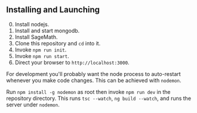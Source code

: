 ## Installing and Launching
0. Install nodejs.
1. Install and start mongodb.
2. Install SageMath.
3. Clone this repository and `cd` into it.
4. Invoke `npm run init`.
5. Invoke `npm run start`.
6. Direct your browser to `http://localhost:3000`.

For development you'll probably want the node process to auto-restart whenever
you make code changes. This can be achieved with `nodemon`.

Run `npm install -g nodemon` as root then invoke `npm run dev` in the repository directory.
This runs `tsc --watch`, `ng build --watch`, and runs the server under `nodemon`.
